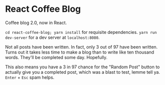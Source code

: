 # React Coffee Blog

Coffee blog 2.0, now in React.

`cd react-coffee-blog; yarn install` for requisite dependencies. `yarn run dev-server` for a dev server at `localhost:8080`.

Not all posts have been written. In fact, only 3 out of 97 have been written. Turns out it takes less time to make a blog than to write like ten thousand words. They'll be completed some day. Hopefully.

This also means you have a 3 in 97 chance for the "Random Post" button to actually give you a completed post, which was a blast to test, lemme tell ya. `Enter` + `Esc` spam helps.
